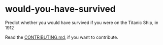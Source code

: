 # would-you-have-survived

Predict whether you would have survived if you were on the Titanic Ship, in 1912


Read the [CONTRIBUTING.md](https://github.com/techytushar/would-you-have-survived/blob/master/CONTRIBUTING.md), if you want to contribute.
